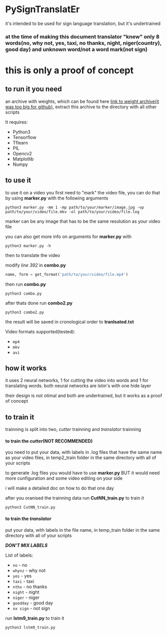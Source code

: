# PySignTranslatEr
it's intended to be used for sign language translation, but it's undertrained

### at the time of making this document translator "knew" only 8 words(no, why not, yes, taxi, no thanks, night, niger(country), good day) and unknown word/not a word mark(not sign)

# this is only a proof of concept


## to run it you need

an archive with weights, which can be found here [link to weight archive(it was too big for github)](https://drive.google.com/file/d/1f8WeMSNqRkSZRjwMI1PCs1KHATk_jGwn/view?usp=sharing), extract this archive to the directory with all other scripts

It requires:
* Python3
* Tensorflow
* Tflearn
* PIL
* Opencv2
* Matplotlib
* Numpy

## to use it

to use it on a video you first need to "mark" the video file, you can do that by using **marker.py** with the following arguments
```
python3 marker.py -mm 1 -mp path/to/your/marker/image.jpg -vp path/to/your/video/file.mkv -ol path/to/your/video/file.log
```

marker can be any image that has to be the same resolution as your video file

you can also get more info on arguments for **marker.py** with
```
python3 marker.py -h
```


then to translate the video

modify *line 392* in **combo.py**
```python
name, form = get_format('path/to/your/video/file.mp4')
```
then run **combo.py**
```
python3 combo.py
```
after thats done run **combo2.py**
```
python3 combo2.py
```
the result will be saved in cronological order to **tranlsated.txt** 

Video formats supported(tested):
* ```mp4```
* ```mkv```
* ```avi```

## how it works

it uses 2 neural networks, 1 for cutting the video into words and 1 for translating words.
both neural networks are lstm's with one hide layer

their design is not otimal and both are undertrained, but it works as a proof of concept

## to train it

trainning is split into two, *cutter* trainning and *translator* trainning

#### to train the *cutter*(NOT RECOMMENDED)
you need to put your data, with labels in .log files that have the same name as your video files, in temp2_train folder in the same directory with all of your scripts

to generate .log files you would have to use **marker.py** BUT it would need more cunfiguration and some video editing on your side

i will make a detailed doc on how to do that one day

after you oranised the trainning data run **CutNN_train.py** to train it
```
python3 CutNN_train.py
```


#### to train the *translator*
put your data, with labels in the file name, in temp_train folder in the same directory with all of your scripts

***DON'T MIX LABELS***

List of labels:
* ```no``` - no
* ```whynz``` - why not
* ```yes``` - yes
* ```taxi``` - taxi
* ```nthx``` - no thanks
* ```night``` - night
* ```niger``` - niger
* ```goodday``` - good day
* ```nx sign``` - not sign

run **lstm9_train.py** to train it
```
python3 lstm9_train.py
```
